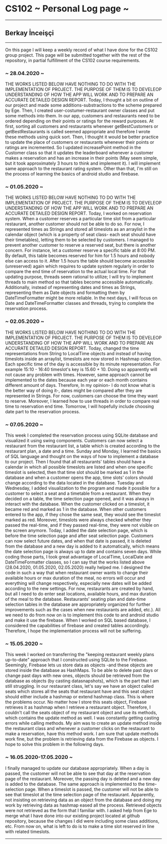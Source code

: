 # CS102 ~ Personal Log page ~
****
## Berkay İnceişçi
****

On this page I will keep a weekly record of what I have done for the CS102 group project. This page will be submitted together with the rest of the repository, in partial fulfillment of the CS102 course requirements.

### ~ 28.04.2020 ~
THE WORKS LISTED BELOW HAVE NOTHING TO DO WITH THE IMPLEMENTATION OF PROJECT. THE PURPOSE OF THEM IS TO DEVELEOP UNDERSTANDING OF HOW THE APP WILL WORK AND TO PREPARE AN ACCURATE DETAILED DESIGN REPORT. Today, I thought a bit on outline of our project and made some additions-substractions to the scheme prepared by Ege. Then, I created user-costumer-restaurant owner classes and put some methods into them. In our app, customers and restaurants need to be ordered depending on their points or ratings for the reward purposes. At first, sorting all customers and restaurants whenever getBestCustomers or getBestRestaurants is called seemed appropriate and therefore I wrote these methods using quick sort. Then, I thought it would be better practice to update the place of customers or restaurants whenever their points or ratings are incremented. So I updated increasePoint method in the Customer class so that it updates the leaderboard whenever a customer makes a reservation and has an increase in their points (May seem simple, but it took approximately 3 hours to think and implement it). I will implement same approach to the restaurant rating system. Other than that, I'm still on the process of learning the basics of android studio and firebase.

### ~ 01.05.2020 ~
THE WORKS LISTED BELOW HAVE NOTHING TO DO WITH THE IMPLEMENTATION OF PROJECT. THE PURPOSE OF THEM IS TO DEVELEOP UNDERSTANDING OF HOW THE APP WILL WORK AND TO PREPARE AN ACCURATE DETAILED DESIGN REPORT. Today, I worked on reservation system. When a customer reserves a particular time slot from a particular restaurant, another customer should not be able to do so. For now, I represented times as Strings and stored all timeslots as an arraylist in the calendar object (which is a property of seat class- each seat should have their timetables), letting them to be selected by customers. I managed to prevent another customer to reserve a reserved seat, but there is another concern. For instance, let a customer reserve a specific table at 8:00 PM. By default, this table becomes reserved for him for 1.5 hours and nobody else can access to it. After 1.5 hours the table should become accessible (unreserved) again which requires to update system regularly in order to compare the end time of reservation to the actual local time. For that updating purpose, threads seem rational to utilize; I will try to implement threads to main method so that tables become accessible automatically. Additionally, instead of representing dates and times as Strings, representing them as Date objects and formatting them by DateTimeFormatter might be more reliable. In the next days, I will focus on Date and DateTimeFormatter classes and threads, trying to complete the reservation process.

### ~ 02.05.2020 ~
THE WORKS LISTED BELOW HAVE NOTHING TO DO WITH THE IMPLEMENTATION OF PROJECT. THE PURPOSE OF THEM IS TO DEVELEOP UNDERSTANDING OF HOW THE APP WILL WORK AND TO PREPARE AN ACCURATE DETAILED DESIGN REPORT. Today, changed the time representations from String to LocalTime objects and instead of having timeslots inside an arraylist, timeslots are now stored in Hashmap collection. Each specific time of the day is accessible by its minute representation. For example 15:10 - 16:40 timeslot's key is 15.60 + 10. Doing so apparently will not cause any problem with times. However, same approach cannot be implemented to the dates because each year or each month contains different amount of days. Therefore, In my opinion- I do not know what is the better way of doing it-, dates might be compared after they are represented in Strings. For now, customers can choose the time they want to reserve. Moreover, I learned how to use threads in order to compare real time to reservation end time. Tomorrow, I will hopefully include choosing date part to the reservation process. 

### ~ 07.05.2020 ~
This week I completed the reservation process using SQLite database and visualized it using swing components. Customers can now select a restaurant from the restaurant list, a table which is created according to the restaurant plan, a date and a time. Sunday and Monday, I learned the basics of SQL language and thought on the ways of how to implement a database to our project. Then I found that all restaurants' tables should have a calendar in which all possible timeslots are listed and when one specific timeslot is selected, then that time slot should be marked as 1 in the database and when a customer opens the app, time slots' colors should change according to the data located in the database. Tuesday and Wednesday, I added visualization to the program and made it possible for a customer to select a seat and a timetable from a restaurant. When they decided on a table, the time selection page opened, and it was always in interact with the database. When the customer clicked on a timeslot, it became red and marked as 1 in the database. When other customers entered to the app, if they chose the same seat, they would see the timeslot marked as red. Moreover, timeslots were always checked whether they passed the real-time, and if they passed real-time, they were not visible on the screen anymore. Today, I added the date selection page, which is before the time selection page and after seat selection page. Customers can now select future dates, and when that date is passed, it is deleted from the database and a new day is added to it automatically, which means the date selection page is always up to date and contains seven days. While coding those parts, I took great advantage of LocalTime, LocalDate and DateTimeFormatter classes, so I can say that the works listed above (28.04.2020, 01.05.2020, 02.05.2020) really helped me. I designed the code in such a way that when restaurant owner wants to change their available hours or max duration of the meal, no errors will occur and everything will change respectively, especially new dates will be added according to the new settings. For now, restaurants are created by hand, but all I need to do enter seat locations, available hours, and max duration of the meal to the database. Restaurants' seating plan and date-time selection tables in the database are appropriately organized for further improvements such as the cases when new restaurants are added, etc.). All we need to do from now on is to implement this code to and android studio and make it use the firebase. When I worked on SQL based database, I considered the capabilities of firebase and created tables accordingly. Therefore, I hope the implementation process will not be suffering.

### ~ 15.05.2020 ~
This week I worked on transferring the "keeping restaurant weekly plans up-to-date" approach that I constructed using SQLite to the Firebase. Seemingly, Firebase lets us store data as objects -and these objects are stored inside the database as HashMaps. To be able to delete past days or change past days with new ones, objects should be retrieved from the database as objects (by casting datasnapshots), which is the part that I am still struggling. In our restaurant class, let's say we have an object called seats which stores all the seats that restaurant have and this seat object should either include a hashmap or extend hashmap class. This is where the problems occur. No matter how I store this seats object, Firebase retrieves it as hashmap when I retrieve a restaurant object. Therefore, I couldn't call the seats object of my restaurant object and use its methods, which contains the update method as well. I was constantly getting casting errors while calling methods. My aim was to create an update method inside the restaurant class and whenever a customer clicks on the restaurant to make a reservation, have this method work. I am sure that update methods work fine, but the problem is retrieving data from the Firebase as objects. I hope to solve this problem in the following days.

### ~ 16.05.2020-17.05.2020 ~
I finally managed to update our database appropriately. When a day is passed, the customer will not be able to see that day at the reservation page of the restaurant. Moreover, the passing day is deleted and a new day is added to the database. The same approach is implemented to the time-selection page. When a timeslot is passed, the customer will not be able to see that timeslot at the time selection page of the restaurant. Apparently, not insisting on retrieving data as an object from the database and doing my work by retrieving data as hashmap eased all the process. Retrieved objects were not retrieved as the form that I familiar with. I asked help from Ege to merge what I have done into our existing project located at github repository, because the changes I did were including some class additions, etc. From now on, what is left to do is to make a time slot reserved in line with related timeslots.

****
